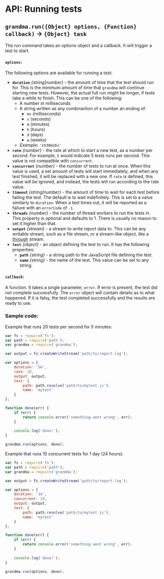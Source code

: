 # API: Running tests

## `grandma.run({Object} options, {Function} callback)` → `{Object} task`

The run command takes an options object and a callback. It will trigger a test to start.

#### `options`:

The following options are available for running a test:

- **`duration`** _{string|number}_ - the amount of time that the test should run for. This is the minimum amount of time that `grandma` will continue starting new tests. However, the actual full run might be longer, if tests take a while to finish. This can be one of the following:
  - A number in milliseconds
  - A string written as any combinartion of a number an ending of:
    - `ms` (milliseconds)
    - `s` (seconds)
    - `m` (minutes)
    - `h` (hours)
    - `d` (days)
    - `w` (weeks)
  - _Example: `'1h30m26s'`_
- **`rate`** _{number}_ - the rate at which to start a new test, as a number per second. For example, `5` would indicate 5 tests runs per second. This value is not compatible with `concurrent`.
- **`concurrent`** _{number}_ - the number of tests to run at once. When this value is used, a set amount of tests will start immediately, and when any test finished, it will be replaced with a new one. If `rate` is defined, this value will be ignored, and instead, the tests will run according to the rate value.
- **`timeout`** _{string|number}_ - the amount of time to wait for each test before failing the test. The default is to wait indefinitely. This is set to a value similarly to `duration`. When a test times out, it will be reported as a failure with an `errorCode` of `-1`.
- **`threads`** _{number}_ - the number of thread workers to run the tests in. This property is optional and defaults to 1. There is usually no reason to set it higher than that.
- **`output`** _{stream}_ - a stream to write report data to. This can be any writable stream, such as a file stream, or a stream-like object, like a [through](https://github.com/rvagg/through2) stream.
- **`test`** _{object}_ - an object defining the test to run. It has the following properties:
  - **`path`** _{string}_ - a string path to the JavaScript file defining the test.
  - **`name`** _{string}_ - the name of the test. This value can be set to any string.

#### `callback`:

A function. It takes a single parameter, `error`. If error is present, the test did not complete successfully. The `error` object will contain details as to what happened. If it is falsy, the test completed successfully and the results are ready to use.

### Sample code:

Example that runs 20 tests per second for 5 minutes:

```javascript
var fs = require('fs');
var path = require('path');
var grandma = require('grandma');

var output = fs.createWriteStream('path/to/report.log');

var options = {
    duration: '5m',
    rate: 20,
    output: output,
    test: {
        path: path.resolve('path/to/mytest.js'),
        name: 'mytest'
    }
};

function done(err) {
    if (err) {
        return console.error('something went wrong', err);
    }
    
    console.log('done!');
}

grandma.run(options, done);
```

Example that runs 10 concurrent tests for 1 day (24 hours):

```javascript
var fs = require('fs');
var path = require('path');
var grandma = require('grandma');

var output = fs.createWriteStream('path/to/report.log');

var options = {
    duration: '1d',
    concurrent: 10,
    output: output,
    test: {
        path: path.resolve('path/to/mytest.js'),
        name: 'mytest'
    }
};

function done(err) {
    if (err) {
        return console.error('something went wrong', err);
    }
    
    console.log('done!');
}

grandma.run(options, done);
```


